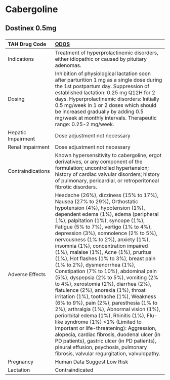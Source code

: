 # Cabergoline

## Dostinex 0.5mg

##### 

| TAH Drug Code      | [ODOS](https://www.tahsda.org.tw/drugs/hissearch.php?drug_code=ODOS)                                                                                                                                                                                                                                                                                                                                                                                                                                                                                                                                                                                                                                                                                                                                                                                                                                                                                                                                                                                                                  |
|:-------------------|:--------------------------------------------------------------------------------------------------------------------------------------------------------------------------------------------------------------------------------------------------------------------------------------------------------------------------------------------------------------------------------------------------------------------------------------------------------------------------------------------------------------------------------------------------------------------------------------------------------------------------------------------------------------------------------------------------------------------------------------------------------------------------------------------------------------------------------------------------------------------------------------------------------------------------------------------------------------------------------------------------------------------------------------------------------------------------------------|
| Indications        | Treatment of hyperprolactinemic disorders, either idiopathic or caused by pituitary adenomas.                                                                                                                                                                                                                                                                                                                                                                                                                                                                                                                                                                                                                                                                                                                                                                                                                                                                                                                                                                                         |
| Dosing             | Inhibition of physiological lactation soon after parturition 1 mg as a single dose during the 1st postpartum day. Suppression of established lactation: 0.25 mg Q12H for 2 days. Hyperprolactinemic disorders: Initially 0.5 mg/week in 1 or 2 doses which should be increased gradually by adding 0.5 mg/week at monthly intervals. Therapeutic range: 0.25-2 mg/week.                                                                                                                                                                                                                                                                                                                                                                                                                                                                                                                                                                                                                                                                                                               |
| Hepatic Impairment | Dose adjustment not necessary                                                                                                                                                                                                                                                                                                                                                                                                                                                                                                                                                                                                                                                                                                                                                                                                                                                                                                                                                                                                                                                         |
| Renal Impairment   | Dose adjustment not necessary                                                                                                                                                                                                                                                                                                                                                                                                                                                                                                                                                                                                                                                                                                                                                                                                                                                                                                                                                                                                                                                         |
| Contraindications  | Known hypersensitivity to cabergoline, ergot derivatives, or any component of the formulation; uncontrolled hypertension; history of cardiac valvular disorders; history of pulmonary, pericardial, or retroperitoneal fibrotic disorders.                                                                                                                                                                                                                                                                                                                                                                                                                                                                                                                                                                                                                                                                                                                                                                                                                                            |
| Adverse Effects    | Headache (26%), dizziness (15% to 17%), Nausea (27% to 29%), Orthostatic hypotension (4%), hypotension (1%), dependent edema (1%), edema (peripheral 1%), palpitation (1%), syncope (1%), Fatigue (5% to 7%), vertigo (1% to 4%), depression (3%), somnolence (2% to 5%), nervousness (1% to 2%), anxiety (1%), insomnia (1%), concentration impaired (1%), malaise (1%), Acne (1%), pruritus (1%), Hot flashes (1% to 3%), breast pain (1% to 2%), dysmenorrhea (1%), Constipation (7% to 10%), abdominal pain (5%), dyspepsia (2% to 5%), vomiting (2% to 4%), xerostomia (2%), diarrhea (2%), flatulence (2%), anorexia (1%), throat irritation (1%), toothache (1%), Weakness (6% to 9%), pain (2%), paresthesia (1% to 2%), arthralgia (1%), Abnormal vision (1%), periorbital edema (1%), Rhinitis (1%), Flu-like syndrome (1%) <1% (Limited to important or life-threatening): Aggression, alopecia, cardiac fibrosis, duodenal ulcer (in PD patients), gastric ulcer (in PD patients), pleural effusion, psychosis, pulmonary fibrosis, valvular regurgitation, valvulopathy. |
| Pregnancy          | Human Data Suggest Low Risk                                                                                                                                                                                                                                                                                                                                                                                                                                                                                                                                                                                                                                                                                                                                                                                                                                                                                                                                                                                                                                                           |
| Lactation          | Contraindicated                                                                                                                                                                                                                                                                                                                                                                                                                                                                                                                                                                                                                                                                                                                                                                                                                                                                                                                                                                                                                                                                       |

